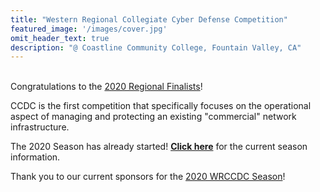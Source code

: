 ```yaml
---
title: "Western Regional Collegiate Cyber Defense Competition"
featured_image: '/images/cover.jpg'
omit_header_text: true
description: "@ Coastline Community College, Fountain Valley, CA"
---
```

<br> Congratulations to the [2020 Regional Finalists](/seasons/2020/regional-finalists/)!

CCDC is the first competition that specifically focuses on the operational aspect of managing and protecting an existing "commercial" network infrastructure.

The 2020 Season has already started! <b>[Click here](/seasons/2020/)</b> for the current season information.

Thank you to our current sponsors for the [2020 WRCCDC Season](/sponsors/)!
